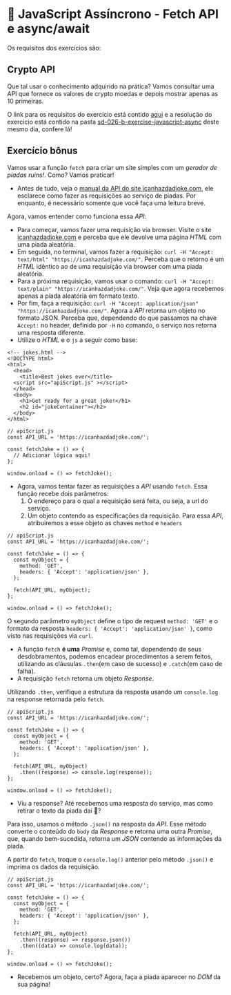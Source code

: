 # :pencil: JavaScript Assíncrono - Fetch API e async/await



Os requisitos dos exercícios são:

## Crypto API

Que tal usar o conhecimento adquirido na prática? Vamos consultar uma API que fornece os valores de crypto moedas e depois mostrar apenas as 10 primeiras.

O link para os requisitos do exercício está contido [aqui](https://github.com/tryber/sd-026-b-exercise-javascript-async/blob/main/README.md) e a resolução do exercicio está contido na pasta [sd-026-b-exercise-javascript-async](https://github.com/pedrohxiv/trybe-exercicios/tree/main/front-end/secao-1-javascript-e-testes-assincronos/dia-2-javascript-assincrono-fetch-api-e-async-await/sd-026-b-exercise-javascript-async) deste mesmo dia, confere lá!

## Exercício bônus

Vamos usar a função `fetch` para criar um site simples com um _gerador de piadas ruins!_. Como? Vamos praticar!

- Antes de tudo, veja o [manual da API do site icanhazdadjoke.com](https://icanhazdadjoke.com/api), ele esclarece como fazer as requisições ao serviço de piadas. Por enquanto, é necessário somente que você faça uma leitura breve.

Agora, vamos entender como funciona essa _API_:

- Para começar, vamos fazer uma requisição via browser. Visite o site [icanhazdadjoke.com](https://icanhazdadjoke.com/api) e perceba que ele devolve uma página _HTML_ com uma piada aleatória.
- Em seguida, no terminal, vamos fazer a requisição: `curl -H "Accept: text/html" "https://icanhazdadjoke.com/"`. Perceba que o retorno é um _HTML_ idêntico ao de uma requisição via browser com uma piada aleatória.
- Para a próxima requisição, vamos usar o comando: `curl -H "Accept: text/plain" "https://icanhazdadjoke.com/"`. Veja que agora recebemos apenas a piada aleatória em formato texto.
- Por fim, faça a requisição: `curl -H "Accept: application/json" "https://icanhazdadjoke.com/"`. Agora a _API_ retorna um objeto no formato JSON. Perceba que, dependendo do que passamos na chave `Accept:` no header, definido por `-H` no comando, o serviço nos retorna uma resposta diferente.
- Utilize o _HTML_ e o `js` a seguir como base:

```
<!-- jokes.html -->
<!DOCTYPE html>
<html>
  <head>
    <title>Best jokes ever</title>
  <script src="apiScript.js" ></script>
  </head>
  <body>
    <h1>Get ready for a great joke!</h1>
    <h2 id="jokeContainer"></h2>
  </body>
</html>
```

```
// apiScript.js
const API_URL = 'https://icanhazdadjoke.com/';

const fetchJoke = () => {
  // Adicionar lógica aqui!
};

window.onload = () => fetchJoke();
```

- Agora, vamos tentar fazer as requisições a _API_ usando `fetch`. Essa função recebe dois parâmetros:
  1. O endereço para o qual a requisição será feita, ou seja, a url do serviço.
  2. Um objeto contendo as especificações da requisição. Para essa _API_, atribuiremos a esse objeto as chaves `method` e `headers`

```
// apiScript.js
const API_URL = 'https://icanhazdadjoke.com/';

const fetchJoke = () => {
  const myObject = {
    method: 'GET',
    headers: { 'Accept': 'application/json' },
  };

  fetch(API_URL, myObject);
};

window.onload = () => fetchJoke();

```

O segundo parâmetro `myObject` define o tipo de request `method: 'GET'` e o formato da resposta `headers: { 'Accept': 'application/json' }`, como visto nas requisições via `curl`.

- A função `fetch` **é uma** _Promise_ e, como tal, dependendo de seus desdobramentos, podemos encadear procedimentos a serem feitos, utilizando as cláusulas `.then`(em caso de sucesso) e `.catch`(em caso de falha).
- A requisição `fetch` retorna um objeto _Response_.

Utilizando `.then`, verifique a estrutura da resposta usando um `console.log` na response retornada pelo `fetch`.

```
// apiScript.js
const API_URL = 'https://icanhazdadjoke.com/';

const fetchJoke = () => {
  const myObject = {
    method: 'GET',
    headers: { 'Accept': 'application/json' },
  };

  fetch(API_URL, myObject)
    .then((response) => console.log(response));
};

window.onload = () => fetchJoke();

```

- Viu a response? Até recebemos uma resposta do serviço, mas como retirar o texto da piada daí 🤔?

Para isso, usamos o método `.json()` na resposta da _API_. Esse método converte o conteúdo do `body` da _Response_ e retorna uma outra _Promise_, que, quando bem-sucedida, retorna um _JSON_ contendo as informações da piada.

A partir do `fetch`, troque o `console.log()` anterior pelo método `.json()` e imprima os dados da requisição.

```
// apiScript.js
const API_URL = 'https://icanhazdadjoke.com/';

const fetchJoke = () => {
  const myObject = {
    method: 'GET',
    headers: { 'Accept': 'application/json' },
  };

  fetch(API_URL, myObject)
    .then((response) => response.json())
    .then((data) => console.log(data));
};

window.onload = () => fetchJoke();

```

- Recebemos um objeto, certo? Agora, faça a piada aparecer no _DOM_ da sua página!
